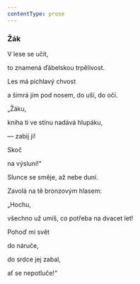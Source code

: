 ```yaml
---
contentType: prose
---
```


### Žák

V lese se učit,

to znamená ďábelskou trpělivost.

Les má pichlavý chvost

a šimrá jím pod nosem, do uší, do očí.

„Žáku,

kniha ti ve stínu nadává hlupáku,

— zabij ji!

Skoč

na výsluní!“

Slunce se směje, až nebe duní.

Zavolá na tě bronzovým hlasem:

„Hochu,

všechno už umíš, co potřeba na dvacet let!

Pohoď mi svět

do náruče,

do srdce jej zabal,

ať se nepotluče!“
